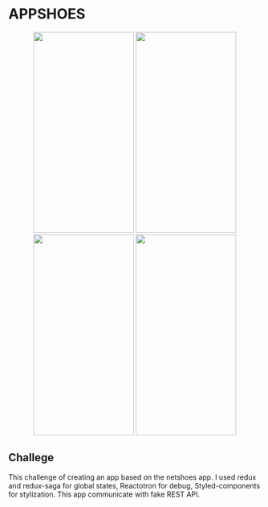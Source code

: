 # APPSHOES
<p align="center">
    <img src="https://github.com/isaacmirandacampos/Shoes/blob/master/.github/home.png" width="200" height="400">
    <img src="https://github.com/isaacmirandacampos/Shoes/blob/master/.github/emptyCart.png" width="200" height="400">
    <img src="https://github.com/isaacmirandacampos/Shoes/blob/master/.github/cart.png" width="200" height="400">
    <img src="https://github.com/isaacmirandacampos/Shoes/blob/master/.github/stockLimit.png" width="200" height="400">
</p>


## Challege

This challenge of creating an app based on the netshoes app.
I used redux and redux-saga for global states, Reactotron for debug, Styled-components for stylization.
This app communicate with fake REST API.

  
